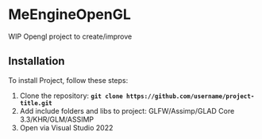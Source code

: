# **MeEngineOpenGL**
WIP Opengl project to create/improve
## **Installation**

To install Project, follow these steps:

1. Clone the repository: **`git clone https://github.com/username/project-title.git`**
2. Add include folders and libs to project: GLFW/Assimp/GLAD Core 3.3/KHR/GLM/ASSIMP
3. Open via Visual Studio 2022

